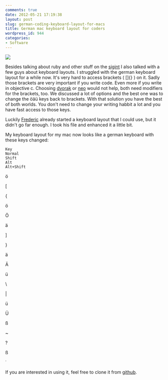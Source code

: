 ```yaml
---
comments: true
date: 2012-05-21 17:19:38
layout: post
slug: german-coding-keyboard-layout-for-macs
title: German mac keyboard layout for coders
wordpress_id: 944
categories:
- Software
---
```


![](http://bitboxer.de/wp-content/uploads/aeoeue.jpg)

Besides talking about ruby and other stuff on the [sigint](http://bitboxer.de/2012/05/20/sigint-2012/) I also talked with a few guys about keyboard layouts. I struggled with the german keyboard layout for a while now. It's very hard to access brackets ( []{} ) on it. Sadly those brackets are very important if you write code. Even more if you write in objective c. Choosing [dvorak](http://de.wikipedia.org/wiki/Dvorak-Tastaturbelegung) or [neo](http://de.wikipedia.org/wiki/Neo_(Tastaturbelegung)) would not help, both need modifiers for the brackets, too. We discussed a lot of options and the best one was to change the öäü keys back to brackets. With that solution you have the best of both worlds. You don't need to change your writing habbit a lot and you have fast access to those keys.

Luckily [Frederic](http://frederic-hemberger.de/) already started a keyboard layout that I could use, but it didn't go far enough. I took his file and enhanced it a little bit.

My keyboard layout for my mac now looks like a german keyboard with these keys changed:




  


    Key
    Normal
    Shift
    Alt
    Alt+Shift
  
  


    
ö

    
[

    
{

    
ö

    
Ö

  
  


    
ä

    
]

    
}

    
ä

    
Ä

  
  


    
ü

    
\

    
|

    
ü

    
Ü

  
  


    
ß

    
~

    
?

    
ß

    
˙

  


If you are interested in using it, feel free to clone it from [github](https://github.com/bitboxer/de-coding.keylayout).
